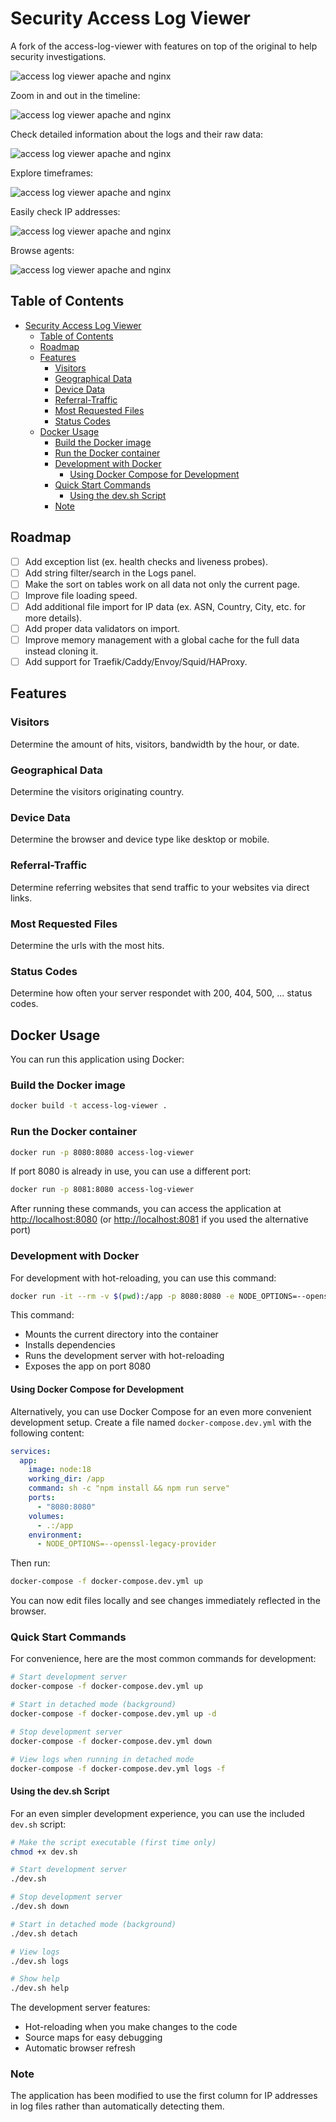 # Security Access Log Viewer

A fork of the access-log-viewer with features on top of the original to help security investigations.

![access log viewer apache and nginx](public/ss01.png)

Zoom in and out in the timeline:

![access log viewer apache and nginx](public/ss02.png)

Check detailed information about the logs and their raw data:

![access log viewer apache and nginx](public/ss03.png)

Explore timeframes:

![access log viewer apache and nginx](public/ss04.png)

Easily check IP addresses:

![access log viewer apache and nginx](public/ss05.png)

Browse agents:

![access log viewer apache and nginx](public/ss06.png)

## Table of Contents

- [Security Access Log Viewer](#security-access-log-viewer)
  - [Table of Contents](#table-of-contents)
  - [Roadmap](#roadmap)
  - [Features](#features)
    - [Visitors](#visitors)
    - [Geographical Data](#geographical-data)
    - [Device Data](#device-data)
    - [Referral-Traffic](#referral-traffic)
    - [Most Requested Files](#most-requested-files)
    - [Status Codes](#status-codes)
  - [Docker Usage](#docker-usage)
    - [Build the Docker image](#build-the-docker-image)
    - [Run the Docker container](#run-the-docker-container)
    - [Development with Docker](#development-with-docker)
      - [Using Docker Compose for Development](#using-docker-compose-for-development)
    - [Quick Start Commands](#quick-start-commands)
      - [Using the dev.sh Script](#using-the-devsh-script)
    - [Note](#note)

## Roadmap

- [ ] Add exception list (ex. health checks and liveness probes).
- [ ] Add string filter/search in the Logs panel.
- [ ] Make the sort on tables work on all data not only the current page.
- [ ] Improve file loading speed.
- [ ] Add additional file import for IP data (ex. ASN, Country, City, etc. for more details).
- [ ] Add proper data validators on import.
- [ ] Improve memory management with a global cache for the full data instead cloning it.
- [ ] Add support for Traefik/Caddy/Envoy/Squid/HAProxy.

## Features

### Visitors

Determine the amount of hits, visitors, bandwidth by the hour, or date.

### Geographical Data

Determine the visitors originating country.

### Device Data

Determine the browser and device type like desktop or mobile.

### Referral-Traffic

Determine referring websites that send traffic to your websites via direct links.

### Most Requested Files

Determine the urls with the most hits.

### Status Codes

Determine how often your server respondet with 200, 404, 500, ...  status codes.

## Docker Usage

You can run this application using Docker:

### Build the Docker image

```bash
docker build -t access-log-viewer .
```

### Run the Docker container

```bash
docker run -p 8080:8080 access-log-viewer
```

If port 8080 is already in use, you can use a different port:

```bash
docker run -p 8081:8080 access-log-viewer
```

After running these commands, you can access the application at <http://localhost:8080> (or <http://localhost:8081> if you used the alternative port)

### Development with Docker

For development with hot-reloading, you can use this command:

```bash
docker run -it --rm -v $(pwd):/app -p 8080:8080 -e NODE_OPTIONS=--openssl-legacy-provider node:18 sh -c "cd /app && npm install && npm run serve"
```

This command:

- Mounts the current directory into the container
- Installs dependencies
- Runs the development server with hot-reloading
- Exposes the app on port 8080

#### Using Docker Compose for Development

Alternatively, you can use Docker Compose for an even more convenient development setup. Create a file named `docker-compose.dev.yml` with the following content:

```yaml
services:
  app:
    image: node:18
    working_dir: /app
    command: sh -c "npm install && npm run serve"
    ports:
      - "8080:8080"
    volumes:
      - .:/app
    environment:
      - NODE_OPTIONS=--openssl-legacy-provider
```

Then run:

```bash
docker-compose -f docker-compose.dev.yml up
```

You can now edit files locally and see changes immediately reflected in the browser.

### Quick Start Commands

For convenience, here are the most common commands for development:

```bash
# Start development server
docker-compose -f docker-compose.dev.yml up

# Start in detached mode (background)
docker-compose -f docker-compose.dev.yml up -d

# Stop development server
docker-compose -f docker-compose.dev.yml down

# View logs when running in detached mode
docker-compose -f docker-compose.dev.yml logs -f
```

#### Using the dev.sh Script

For an even simpler development experience, you can use the included `dev.sh` script:

```bash
# Make the script executable (first time only)
chmod +x dev.sh

# Start development server
./dev.sh

# Stop development server
./dev.sh down

# Start in detached mode (background)
./dev.sh detach

# View logs
./dev.sh logs

# Show help
./dev.sh help
```

The development server features:

- Hot-reloading when you make changes to the code
- Source maps for easy debugging
- Automatic browser refresh

### Note

The application has been modified to use the first column for IP addresses in log files rather than automatically detecting them.
